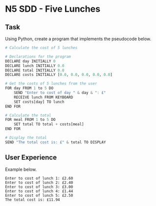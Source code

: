 # N5 SDD - Five Lunches

## Task

Using Python, create a program that implements the pseudocode below.

``` Python
# Calculate the cost of 5 lunches

# Declarations for the program
DECLARE day INITIALLY 0
DECLARE lunch INITIALLY 0.0
DECLARE total INITIALLY 0.0
DECLARE costs INITIALLY [0.0, 0.0, 0.0, 0.0, 0.0]

# Get the costs of 5 lunches from the user
FOR day FROM 1 to 5 DO
    SEND "Enter to cost of day " & day & ": £"
    RECEIVE lunch FROM KEYBOARD
    SET costs[day] TO lunch
END FOR

# Calculate the total
FOR meal FROM 1 to 5 DO
    SET total TO total + costs[meal]
END FOR

# Display the total
SEND "The total cost is: £" & total TO DISPLAY
```

## User Experience

Example below.

```
Enter to cost of lunch 1: £2.60
Enter to cost of lunch 2: £2.40
Enter to cost of lunch 3: £3.00
Enter to cost of lunch 4: £1.44
Enter to cost of lunch 5: £2.50
The total cost is: £11.94
```
